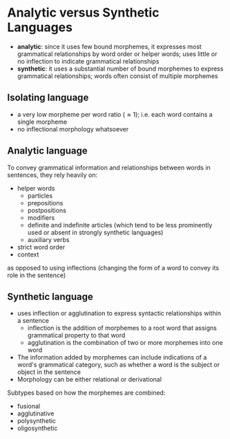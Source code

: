 # Analytic versus Synthetic Languages

- **analytic**: since it uses few bound morphemes, it expresses most grammatical relationships by word order or helper words; uses little or no inflection to indicate grammatical relationships
- **synthetic**: it uses a substantial number of bound morphemes to express grammatical relationships; words often consist of multiple morphemes

## Isolating language

- a very low morpheme per word ratio ($\approx 1$); i.e. each word contains a single morpheme
- no inflectional morphology whatsoever

## Analytic language

To convey grammatical information and relationships between words in sentences, they rely heavily on:

- helper words
  - particles
  - prepositions
  - postpositions
  - modifiers
  - definite and indefinite articles (which tend to be less prominently used or absent in strongly synthetic languages)
  - auxiliary verbs
- strict word order
- context

as opposed to using inflections (changing the form of a word to convey its role in the sentence)

## Synthetic language

- uses inflection or agglutination to express syntactic relationships within a sentence
  - inflection is the addition of morphemes to a root word that assigns grammatical property to that word
  - agglutination is the combination of two or more morphemes into one word
- The information added by morphemes can include indications of a word's grammatical category, such as whether a word is the subject or object in the sentence
- Morphology can be either relational or derivational

Subtypes based on how the morphemes are combined:

- fusional
- agglutinative
- polysynthetic
- oligosynthetic

